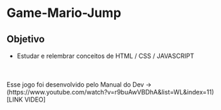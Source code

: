 # Game-Mario-Jump


## **Objetivo**
* Estudar e relembrar conceitos de HTML / CSS / JAVASCRIPT

<br/>
<br/>
Esse jogo foi desenvolvido pelo Manual do Dev -> (https://www.youtube.com/watch?v=r9buAwVBDhA&list=WL&index=11)[LINK VIDEO]
